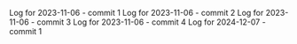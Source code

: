 Log for 2023-11-06 - commit 1
Log for 2023-11-06 - commit 2
Log for 2023-11-06 - commit 3
Log for 2023-11-06 - commit 4
Log for 2024-12-07 - commit 1
